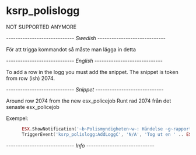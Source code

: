# ksrp_polislogg

NOT SUPPORTED ANYMORE

----------------------------- *Swedish* -----------------------------

För att trigga kommandot så måste man lägga in detta

----------------------------- *English* -----------------------------

To add a row in the logg you must add the snippet. The snippet is token from row (ish) 2074.

----------------------------- *Snippet* -----------------------------

Around row 2074 from the new esx_policejob
Runt rad 2074 från det senaste esx_policejob

Exempel:
```lua
      ESX.ShowNotification('~b~Polismyndigheten~w~: Händelse ~g~rapporterad~w~ i loggboken')
      TriggerEvent('ksrp_polislogg:AddLoggC', 'N/A', 'Tog ut en ' .. ESX.GetWeaponLabel(data.current.value))
```

----------------------------- *Info* -----------------------------

